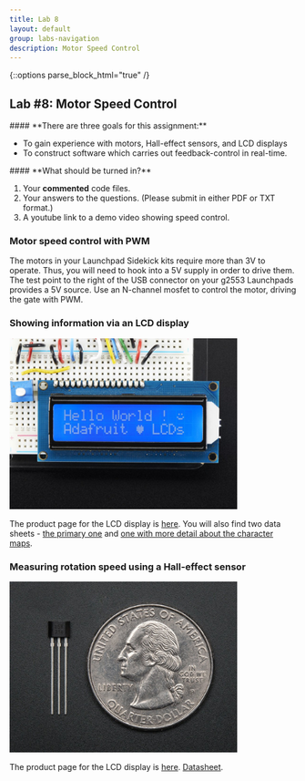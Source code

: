 ```yaml
---
title: Lab 8
layout: default
group: labs-navigation
description: Motor Speed Control
---
```


{::options parse_block_html="true" /}

## Lab #8: Motor Speed Control
<div class="alert alert-info" role="alert">
#### **There are three goals for this assignment:**

  - To gain experience with motors, Hall-effect sensors, and LCD displays
  - To construct software which carries out feedback-control in real-time.
  
</div>

<div class="alert alert-danger" role="alert">
#### **What should be turned in?**

  1. Your **commented** code files. 
  2. Your answers to the questions. (Please submit in either PDF or TXT format.)
  3. A youtube link to a demo video showing speed control.

</div>

### Motor speed control with PWM

The motors in your Launchpad Sidekick kits require more than 3V to operate. Thus, you will need
to hook into a 5V supply in order to drive them. The test point to the right of the USB
connector on your g2553 Launchpads provides a 5V source. Use an N-channel mosfet to control the
motor, driving the gate with PWM.

### Showing information via an LCD display

<img src="./181-04.jpg" width="400">

The product page for the LCD display is [here](https://www.adafruit.com/products/181). You will
also find two data sheets - [the primary one](./p181.pdf) and [one with more detail about the
character maps](./HD44780.pdf). 

### Measuring rotation speed using a Hall-effect sensor

<img src="./158-00.jpg" width="400">

The product page for the LCD display is [here](https://www.adafruit.com/products/158).
[Datasheet](US5881_rev007.pdf).



